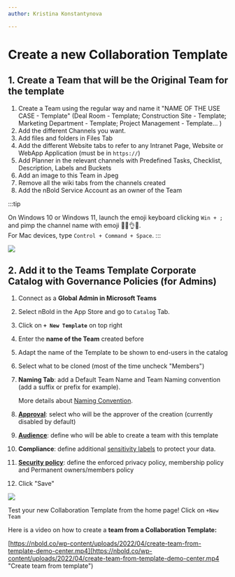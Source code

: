 ```yaml
---
author: Kristina Konstantynova

---
```

# Create a new Collaboration Template

## 1. Create a Team that will be the Original Team for the template

1. Create a Team using the regular way and name it "NAME OF THE USE CASE - Template" (Deal Room - Template; Construction Site - Template; Marketing Department - Template; Project Management - Template... )
2. Add the different Channels you want.
3. Add files and folders in Files Tab
4. Add the different Website tabs to refer to any Intranet Page, Website or WebApp Application (must be in `https://`)
5. Add Planner in the relevant channels with Predefined Tasks, Checklist, Description, Labels and Buckets
6. Add an image to this Team in Jpeg
7. Remove all the wiki tabs from the channels created
8. Add the nBold Service Account as an owner of the Team

:::tip

On Windows 10 or Windows 11, launch the emoji keyboard clicking `Win + ;` and pimp the channel name with emoji 💪💯👌😍.  
For Mac devices, type `Control + Command + Space`.
:::

![](https://downloads.intercomcdn.com/i/o/462347098/2f4dddfcdc1c025f4f781728/Screenshot+2022-02-09+at+16.54.12.png)

## 2. Add it to the Teams Template Corporate Catalog with Governance Policies (for Admins)

 1. Connect as a **Global Admin in Microsoft Teams**
 2. Select nBold in the App Store and go to `Catalog` Tab.
 3. Click on **`+ New Template`** on top right
 4. Enter the **name of the Team** created before
 5. Adapt the name of the Template to be shown to end-users in the catalog
 6. Select what to be cloned (most of the time uncheck "Members")
 7. **Naming Tab**: add a Default Team Name and Team Naming convention (add a suffix or prefix for example).

    More details about [Naming Convention](/governance-policies/naming-conventions).
 8. [**Approval**](/governance-policies/approval): select who will be the approver of the creation (currently disabled by default)
 9. [**Audience**](/governance-policies/audience-targeting): define who will be able to create a team with this template
10. **Compliance**: define additional [sensitivity labels](/governance-policies/sensitivity-labels) to protect your data.
11. [**Security policy**](/governance-policies/security-policy): define the enforced privacy policy, membership policy and Permanent owners/members policy
12. Click "Save"

![](https://downloads.intercomcdn.com/i/o/462367031/3353d4a98c9d6385b3b5fdbf/Screenshot+2022-02-09+at+17.00.14.png)

Test your new Collaboration Template from the home page! Click on `+New Team`

Here is a video on how to create a **team from a Collaboration Template:**

[https://nbold.co/wp-content/uploads/2022/04/create-team-from-template-demo-center.mp4](https://nbold.co/wp-content/uploads/2022/04/create-team-from-template-demo-center.mp4 "Create team from template")